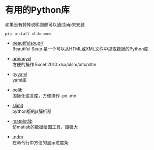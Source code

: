 # 有用的Python库

如果没有特殊说明则都可以通过pip来安装

~~~
pip install <libname>
~~~

- [beautifulsoup4](https://www.crummy.com/software/BeautifulSoup/bs4/doc.zh/)    
Beautiful Soup 是一个可以从HTML或XML文件中提取数据的Python库.

- [openpyxl](https://openpyxl.readthedocs.io/en/default/)  
方便的操作 Excel 2010 xlsx/xlsm/xltx/xltm

- [pyyaml](http://pyyaml.org/wiki/PyYAMLDocumentation)  
yaml库

- [polib](http://polib.readthedocs.io/en/latest/index.html)  
国际化语言库，方便操作 .po .mo

- [slimit](http://slimit.readthedocs.io)  
python版的js解析器

- [matplotlib](https://matplotlib.org/)  
仿matlab的数据绘图工具，超强大

- [tqdm](https://github.com/tqdm/tqdm)  
在命令行中方便的显示进度条
